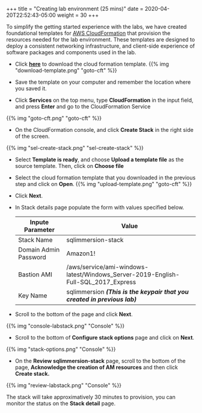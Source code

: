 +++
title = "Creating lab environment (25 mins)"
date = 2020-04-20T22:52:43-05:00
weight = 30
+++

To simplify the getting started experience with the labs, we have created foundational templates for [AWS CloudFormation](https://aws.amazon.com/cloudformation/) that provision the resources needed for the lab environment. These templates are designed to deploy a consistent networking infrastructure, and client-side experience of software packages and components used in the lab.

* Click [**here**](cft-rdsSQL.yaml) to download the cloud formation template.
{{% img "download-template.png" "goto-cft" %}}

* Save the template on your computer and remember the location where you saved it.

* Click **Services** on the top menu, type **CloudFormation** in the input field, and press **Enter** and go to the CloudFormation Service

{{% img "goto-cft.png" "goto-cft" %}}

* On the CloudFormation console, and click  **Create Stack** in the right side of the screen.

{{% img "sel-create-stack.png" "sel-create-stack" %}}

* Select **Template is ready**, and choose **Upload a template file** as the source template. Then, click on **Choose file**

* Select the cloud formation template that you downloaded in the previous step and click on **Open**.
{{% img "upload-template.png" "goto-cft" %}}

* Click **Next**.


* In Stack details page populate the form with values specified below.

    | Inpute Parameter      | Value                                                                     |
    | --------------------  | ------------------------------------------------------------------------- |
    | Stack Name            | sqlimmersion-stack                                                        |
    | Domain Admin Password | Amazon1!                                                                  |
    | Bastion AMI           | /aws/service/ami-windows-latest/Windows_Server-2019-English-Full-SQL_2017_Express                                                |    
    | Key Name              | sqlimmersion ***(This is the keypair that you created in previous lab)*** |


* Scroll to the bottom of the page and click **Next**.

{{% img "console-labstack.png" "Console" %}}  

* Scroll to the bottom of **Configure stack options** page and click on **Next**.

{{% img "stack-options.png" "Console" %}}  

* On the **Review sqlimmersion-stack** page, scroll to the bottom of the page, **Acknowledge the creation of AM resources** and then click **Create stack.**

{{% img "review-labstack.png" "Console" %}}

The stack will take approximatively 30 minutes to provision, you can monitor the status on the **Stack detail** page.

